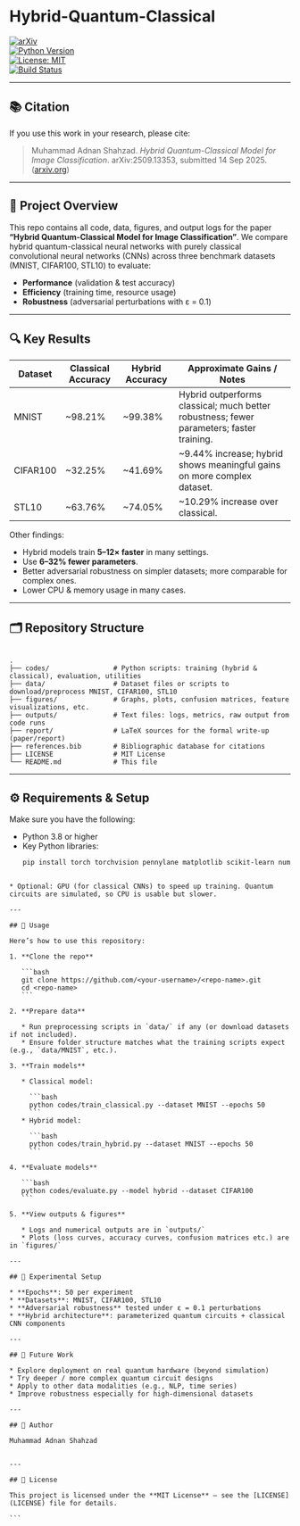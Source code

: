 # Hybrid-Quantum-Classical
[![arXiv](https://img.shields.io/badge/arXiv-2509.13353-b31b1b.svg)](https://arxiv.org/abs/2509.13353)  
[![Python Version](https://img.shields.io/badge/python-3.8%2B-blue)](https://www.python.org/)  
[![License: MIT](https://img.shields.io/badge/License-MIT-green.svg)](LICENSE)  
[![Build Status](https://github.com/adnanphp/Hybrid-Quantum-Classical/actions/workflows/ci.yml/badge.svg)](https://github.com/adnanphp/Hybrid-Quantum-Classical/actions)  

---

## 📚 Citation

If you use this work in your research, please cite:

> Muhammad Adnan Shahzad. *Hybrid Quantum-Classical Model for Image Classification*. arXiv:2509.13353, submitted 14 Sep 2025. ([arxiv.org](https://arxiv.org/abs/2509.13353))

---

## 🧠 Project Overview

This repo contains all code, data, figures, and output logs for the paper **“Hybrid Quantum-Classical Model for Image Classification”**. We compare hybrid quantum-classical neural networks with purely classical convolutional neural networks (CNNs) across three benchmark datasets (MNIST, CIFAR100, STL10) to evaluate:

- **Performance** (validation & test accuracy)  
- **Efficiency** (training time, resource usage)  
- **Robustness** (adversarial perturbations with ε = 0.1)  

---

## 🔍 Key Results

| Dataset   | Classical Accuracy | Hybrid Accuracy | Approximate Gains / Notes |
|------------|---------------------|------------------|-----------------------------|
| MNIST     | ~98.21%             | ~99.38%          | Hybrid outperforms classical; much better robustness; fewer parameters; faster training. |
| CIFAR100  | ~32.25%             | ~41.69%          | ~9.44% increase; hybrid shows meaningful gains on more complex dataset. |
| STL10     | ~63.76%             | ~74.05%          | ~10.29% increase over classical. |

Other findings:  
- Hybrid models train **5–12× faster** in many settings.  
- Use **6–32% fewer parameters**.  
- Better adversarial robustness on simpler datasets; more comparable for complex ones.  
- Lower CPU & memory usage in many cases.  

---

## 🗂 Repository Structure

```

.
├── codes/                # Python scripts: training (hybrid & classical), evaluation, utilities
├── data/                 # Dataset files or scripts to download/preprocess MNIST, CIFAR100, STL10
├── figures/              # Graphs, plots, confusion matrices, feature visualizations, etc.
├── outputs/              # Text files: logs, metrics, raw output from code runs
├── report/               # LaTeX sources for the formal write-up (paper/report)
├── references.bib        # Bibliographic database for citations
├── LICENSE               # MIT License
└── README.md             # This file

````

---

## ⚙️ Requirements & Setup

Make sure you have the following:

- Python 3.8 or higher  
- Key Python libraries:  
  ```bash
  pip install torch torchvision pennylane matplotlib scikit-learn numpy
````

* Optional: GPU (for classical CNNs) to speed up training. Quantum circuits are simulated, so CPU is usable but slower.

---

## 🚀 Usage

Here’s how to use this repository:

1. **Clone the repo**

   ```bash
   git clone https://github.com/<your-username>/<repo-name>.git
   cd <repo-name>
   ```

2. **Prepare data**

   * Run preprocessing scripts in `data/` if any (or download datasets if not included).
   * Ensure folder structure matches what the training scripts expect (e.g., `data/MNIST`, etc.).

3. **Train models**

   * Classical model:

     ```bash
     python codes/train_classical.py --dataset MNIST --epochs 50
     ```
   * Hybrid model:

     ```bash
     python codes/train_hybrid.py --dataset MNIST --epochs 50
     ```

4. **Evaluate models**

   ```bash
   python codes/evaluate.py --model hybrid --dataset CIFAR100
   ```

5. **View outputs & figures**

   * Logs and numerical outputs are in `outputs/`
   * Plots (loss curves, accuracy curves, confusion matrices etc.) are in `figures/`

---

## 🧪 Experimental Setup

* **Epochs**: 50 per experiment
* **Datasets**: MNIST, CIFAR100, STL10
* **Adversarial robustness** tested under ε = 0.1 perturbations
* **Hybrid architecture**: parameterized quantum circuits + classical CNN components

---

## 🔮 Future Work

* Explore deployment on real quantum hardware (beyond simulation)
* Try deeper / more complex quantum circuit designs
* Apply to other data modalities (e.g., NLP, time series)
* Improve robustness especially for high-dimensional datasets

---

## 👤 Author

Muhammad Adnan Shahzad


---

## 📝 License

This project is licensed under the **MIT License** — see the [LICENSE](LICENSE) file for details.

```
